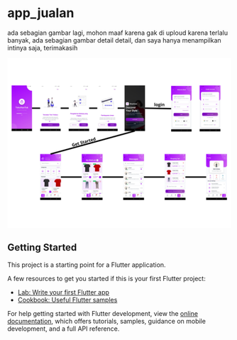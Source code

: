 # app_jualan

ada sebagian gambar lagi, mohon maaf karena gak di uploud karena terlalu banyak, ada sebagian gambar detail detail, dan saya hanya menampilkan intinya saja, terimakasih


![Tampilan Awal](https://raw.githubusercontent.com/FarhanDev2025/uas-semester-4/part_14/hasil.png)



## Getting Started

This project is a starting point for a Flutter application.

A few resources to get you started if this is your first Flutter project:

- [Lab: Write your first Flutter app](https://docs.flutter.dev/get-started/codelab)
- [Cookbook: Useful Flutter samples](https://docs.flutter.dev/cookbook)

For help getting started with Flutter development, view the
[online documentation](https://docs.flutter.dev/), which offers tutorials,
samples, guidance on mobile development, and a full API reference.
